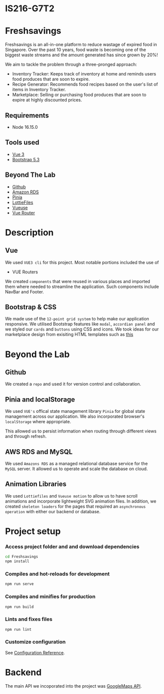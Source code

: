 # IS216-G7T2
# Freshsavings
Freshsavings is an all-in-one platform to reduce wastage of expired food in Singapore. Over the past 10 years, food waste is becoming one of the biggest waste streams and the amount generated has since grown by 20%! 

We aim to tackle the problem through a three-pronged approach:  
- Inventory Tracker: Keeps track of inventory at home and reminds users food produces that are soon to expire.
- Recipe Generator: Recommends food recipes based on the user's list of items in Inventory Tracker. 
- Marketplace: Selling or purchasing food produces that are soon to expire at highly discounted prices. 

## Requirements
- Node 16.15.0

## Tools used
- [Vue 3](https://vuejs.org/guide/introduction.html)
- [Bootstrap 5.3](https://getbootstrap.com/docs/5.3/getting-started/introduction/)

## Beyond The Lab
- [Github](https://github.com/)
- [Amazon RDS](https://aws.amazon.com/rds/)
- [Pinia](https://pinia.vuejs.org/introduction.html)
- [LottieFiles](https://lottiefiles.com/)
- [Vueuse](https://vueuse.org/)
- [Vue Router](https://router.vuejs.org/)

# Description

## Vue

We used `VUE3 cli` for this project. Most notable portions included the use of

- VUE Routers

We created `components` that were reused in various places and imported them where needed to streamline the application. Such components include NavBar and Footer. 

## Bootstrap & CSS

We made use of the `12-point grid system` to help make our application responsive. We utilised Bootstrap features like `modal`, `accordian panel` and we styled our `cards` and `buttons` using CSS and icons. We took ideas for our marketplace design from exisiting HTML templates such as [this](https://startbootstrap.com/template/shop-homepage)

# Beyond the Lab

## Github

We created a `repo` and used it for version control and collaboration. 

## Pinia and localStorage

We used `VUE's` offical state management library `Pinia` for global state management across our application. We also incorporated browser's `localStorage` where appropriate.

This allowed us to persist information when routing through different views and through refresh.

## AWS RDS and MySQL

We used `Amazons RDS` as a managed relational database service for the `MySQL` server. It allowed us to operate and scale the database on cloud. 

## Animation Libraries

We used `Lottiefiles` and `Vueuse motion` to allow us to have scroll animations and incorporate lightweight SVG animation files. In addition, we created `skeleton loaders` for the pages that required an `asynchronous operation` with either our backend or database.


# Project setup
### Access project folder and and download dependencies

```sh
cd Freshsavings
npm install
```


### Compiles and hot-reloads for development
```sh
npm run serve
```

### Compiles and minifies for production
```sh
npm run build
```

### Lints and fixes files
```sh
npm run lint
```

### Customize configuration
See [Configuration Reference](https://cli.vuejs.org/config/).

# Backend
The main API we incoporated into the project was [GoogleMaps API](https://developers.google.com/maps).
